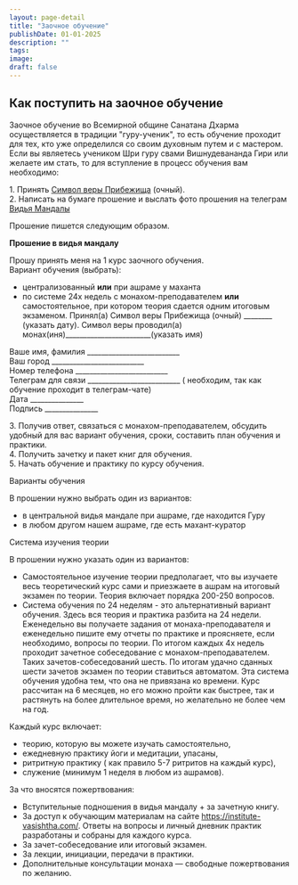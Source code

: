 ```yaml
---
layout: page-detail
title: "Заочное обучение"
publishDate: 01-01-2025
description: ""
tags:
image:
draft: false
---
```


## Как поступить на заочное обучение
 Заочное обучение во Всемирной общине Санатана Дхарма осуществляется в традиции "гуру-ученик", то есть обучение проходит для тех, кто уже определился со своим духовным путем и с мастером.  
 Если вы являетесь учеником Шри гуру свами Вишнудевананда Гири или желаете им стать, то для вступление в процесс обучения вам необходимо:  
  
 1\. Принять [Символ веры Прибежища](https://www.advayta.org/prinyat-simvol-veri) (очный).  
 2\. Написать на бумаге прошение и выслать фото прошения на телеграм [Видья Мандалы](https://t.me/vidya%5Fmandala)  
  
 Прошение пишется следующим образом.  
  
  
**Прошение в видья мандалу** 

 Прошу принять меня на 1 курс заочного обучения.   
 Вариант обучения (выбрать):  
* централизованный **или** при ашраме у маханта
* по системе 24х недель с монахом-преподавателем **или** самостоятельное, при котором теория сдается одним итоговым экзаменом.
 Принял(а) Символ веры Прибежища (очный) \_\_\_\_\_\_\_\_ (указать дату). Символ веры проводил(а) монах(иня)\_\_\_\_\_\_\_\_\_\_\_\_\_\_\_\_\_\_\_\_\_\_\_\_(указать имя)  
  
 Ваше имя, фамилия \_\_\_\_\_\_\_\_\_\_\_\_\_\_\_\_\_\_\_\_\_\_\_\_\_\_  
 Ваш город \_\_\_\_\_\_\_\_\_\_\_\_\_\_\_\_\_\_\_\_\_\_\_\_\_\_  
 Номер телефона \_\_\_\_\_\_\_\_\_\_\_\_\_\_\_\_\_\_\_\_\_\_\_\_\_\_  
Телеграм для связи \_\_\_\_\_\_\_\_\_\_\_\_\_\_\_\_\_\_\_\_\_\_\_\_\_\_ ( необходим, так как обучение проходит в телеграм-чате)  
 Дата \_\_\_\_\_\_\_\_\_\_\_\_\_\_\_  
 Подпись \_\_\_\_\_\_\_\_\_\_\_\_\_\_\_  
  
  
 3\. Получив ответ, связаться с монахом-преподавателем, обсудить удобный для вас вариант обучения, сроки, составить план обучения и практики.  
 4\. Получить зачетку и пакет книг для обучения.  
 5\. Начать обучение и практику по курсу обучения.   
  
Варианты обучения  
  
 В прошении нужно выбрать один из вариантов:  
* в центральной видья мандале при ашраме, где находится Гуру
* в любом другом нашем ашраме, где есть махант-куратор
  
  
Система изучения теории  
  
 В прошении нужно указать один из вариантов:  
* Самостоятельное изучение теории предполагает, что вы изучаете весь теоретический курс сами и приезжаете в ашрам на итоговый экзамен по теории. Теория включает порядка 200-250 вопросов.
* Система обучения по 24 неделям - это альтернативный вариант обучения. Здесь вся теория и практика разбита на 24 недели. Еженедельно вы получаете задания от монаха-преподавателя и еженедельно пишите ему отчеты по практике и проясняете, если необходимо, вопросы по теории. По итогом каждых 4х недель проходит зачетное собеседование с монахом-преподавателем. Таких зачетов-собеседований шесть. По итогам удачно сданных шести зачетов экзамен по теории ставиться автоматом. Эта система обучения удобна тем, что она не привязана ко времени. Курс рассчитан на 6 месяцев, но его можно пройти как быстрее, так и растянуть на более длительное время, но желательно не более чем на год.
  
Каждый курс включает:   
* теорию, которую вы можете изучать самостоятельно,
* ежедневную практику йоги и медитации, упасаны,
* ритритную практику ( как правило 5-7 ритритов на каждый курс),
* служение (минимум 1 неделя в любом из ашрамов).

За что вносятся пожертвования: 

* Вступительные подношения в видья мандалу + за зачетную книгу.
* За доступ к обучающим материалам на сайте <https://institute-vasishtha.com/>. Ответы на вопросы и личный дневник практик разработаны и собраны для каждого курса.
* За зачет-собеседование или итоговый экзамен.
* За лекции, инициации, передачи в практики.
* Дополнительные консультации монаха — свободные пожертвования по желанию.

##### 
#####   
